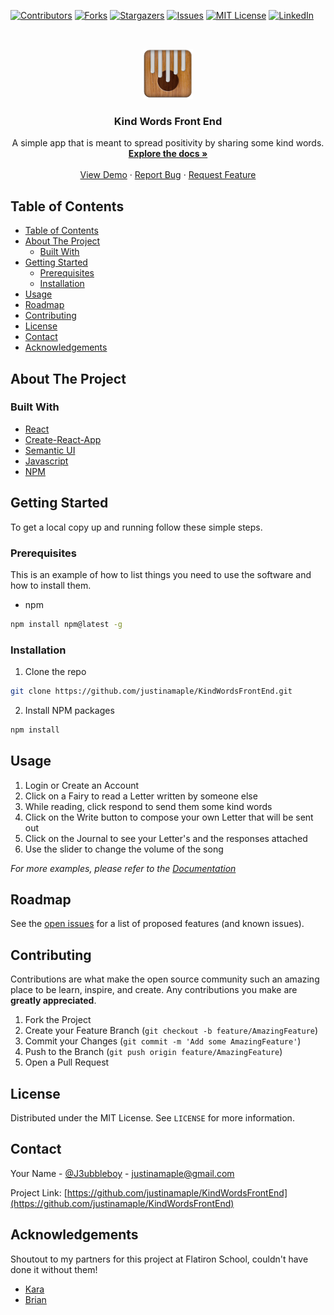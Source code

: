 <!--
*** Thanks for checking out this README Template. If you have a suggestion that would
*** make this better, please fork the repo and create a pull request or simply open
*** an issue with the tag "enhancement".
*** Thanks again! Now go create something AMAZING! :D
***
***
***
*** To avoid retyping too much info. Do a search and replace for the following:
*** github_username, repo, twitter_handle, email
-->





<!-- PROJECT SHIELDS -->
<!--
*** I'm using markdown "reference style" links for readability.
*** Reference links are enclosed in brackets [ ] instead of parentheses ( ).
*** See the bottom of this document for the declaration of the reference variables
*** for contributors-url, forks-url, etc. This is an optional, concise syntax you may use.
*** https://www.markdownguide.org/basic-syntax/#reference-style-links
-->
[![Contributors][contributors-shield]][contributors-url]
[![Forks][forks-shield]][forks-url]
[![Stargazers][stars-shield]][stars-url]
[![Issues][issues-shield]][issues-url]
[![MIT License][license-shield]][license-url]
[![LinkedIn][linkedin-shield]][linkedin-url]



<!-- PROJECT LOGO -->
<br />
<p align="center">
  <a href="https://github.com/justinamaple/KindWordsFrontEnd">
    <img src="./src/assets/images/kalimba-icon.png" alt="Logo" width="80" height="80">
  </a>

  <h3 align="center"> Kind Words Front End</h3>

  <p align="center">
    A simple app that is meant to spread positivity by sharing some kind words.
    <br />
    <a href="https://github.com/justinamaple/KindWordsFrontEnd"><strong>Explore the docs »</strong></a>
    <br />
    <br />
    <a href="https://github.com/justinamaple/KindWordsFrontEnd">View Demo</a>
    ·
    <a href="https://github.com/justinamaple/KindWordsFrontEnd/issues">Report Bug</a>
    ·
    <a href="https://github.com/justinamaple/KindWordsFrontEnd/issues">Request Feature</a>
  </p>
</p>



<!-- TABLE OF CONTENTS -->
## Table of Contents

- [Table of Contents](#table-of-contents)
- [About The Project](#about-the-project)
  - [Built With](#built-with)
- [Getting Started](#getting-started)
  - [Prerequisites](#prerequisites)
  - [Installation](#installation)
- [Usage](#usage)
- [Roadmap](#roadmap)
- [Contributing](#contributing)
- [License](#license)
- [Contact](#contact)
- [Acknowledgements](#acknowledgements)



<!-- ABOUT THE PROJECT -->
## About The Project

### Built With

* [React](https://reactjs.org/)
* [Create-React-App](https://github.com/facebook/create-react-app)
* [Semantic UI](https://semantic-ui.com/)
* [Javascript](https://www.javascript.com/)
* [NPM](https://www.npmjs.com/)



<!-- GETTING STARTED -->
## Getting Started

To get a local copy up and running follow these simple steps.

### Prerequisites

This is an example of how to list things you need to use the software and how to install them.
* npm
```sh
npm install npm@latest -g
```

### Installation
 
1. Clone the repo
```sh
git clone https://github.com/justinamaple/KindWordsFrontEnd.git
```
2. Install NPM packages
```sh
npm install
```



<!-- USAGE EXAMPLES -->
## Usage

1. Login or Create an Account
2. Click on a Fairy to read a Letter written by someone else
3. While reading, click respond to send them some kind words
4. Click on the Write button to compose your own Letter that will be sent out
5. Click on the Journal to see your Letter's and the responses attached
6. Use the slider to change the volume of the song

_For more examples, please refer to the [Documentation](https://example.com)_



<!-- ROADMAP -->
## Roadmap

See the [open issues](https://github.com/justinamaple/KindWordsFrontEnd/issues) for a list of proposed features (and known issues).



<!-- CONTRIBUTING -->
## Contributing

Contributions are what make the open source community such an amazing place to be learn, inspire, and create. Any contributions you make are **greatly appreciated**.

1. Fork the Project
2. Create your Feature Branch (`git checkout -b feature/AmazingFeature`)
3. Commit your Changes (`git commit -m 'Add some AmazingFeature'`)
4. Push to the Branch (`git push origin feature/AmazingFeature`)
5. Open a Pull Request



<!-- LICENSE -->
## License

Distributed under the MIT License. See `LICENSE` for more information.



<!-- CONTACT -->
## Contact

Your Name - [@J3ubbleboy](https://twitter.com/J3ubbleboy) - justinamaple@gmail.com

Project Link: [https://github.com/justinamaple/KindWordsFrontEnd](https://github.com/justinamaple/KindWordsFrontEnd)



<!-- ACKNOWLEDGEMENTS -->
## Acknowledgements

Shoutout to my partners for this project at Flatiron School, couldn't have done it without them!

* [Kara](https://github.com/kara-o)
* [Brian](https://github.com/brianly27)




<!-- MARKDOWN LINKS & IMAGES -->
<!-- https://www.markdownguide.org/basic-syntax/#reference-style-links -->
[contributors-shield]: https://img.shields.io/github/contributors/othneildrew/Best-README-Template.svg?style=flat-square
[contributors-url]: https://github.com/othneildrew/Best-README-Template/graphs/contributors
[forks-shield]: https://img.shields.io/github/forks/othneildrew/Best-README-Template.svg?style=flat-square
[forks-url]: https://github.com/othneildrew/Best-README-Template/network/members
[stars-shield]: https://img.shields.io/github/stars/othneildrew/Best-README-Template.svg?style=flat-square
[stars-url]: https://github.com/othneildrew/Best-README-Template/stargazers
[issues-shield]: https://img.shields.io/github/issues/othneildrew/Best-README-Template.svg?style=flat-square
[issues-url]: https://github.com/othneildrew/Best-README-Template/issues
[license-shield]: https://img.shields.io/github/license/othneildrew/Best-README-Template.svg?style=flat-square
[license-url]: https://github.com/othneildrew/Best-README-Template/blob/master/LICENSE.txt
[linkedin-shield]: https://img.shields.io/badge/-LinkedIn-black.svg?style=flat-square&logo=linkedin&colorB=555
[linkedin-url]: https://linkedin.com/in/othneildrew
[product-screenshot]: images/screenshot.png